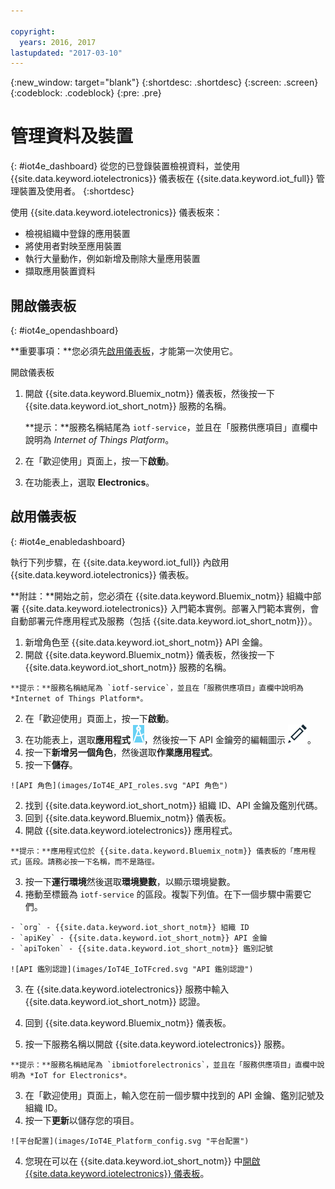 ```yaml
---

copyright:
  years: 2016, 2017
lastupdated: "2017-03-10"
---
```


<!-- Common attributes used in the template are defined as follows: -->
{:new_window: target="blank"}
{:shortdesc: .shortdesc}
{:screen: .screen}
{:codeblock: .codeblock}
{:pre: .pre}

# 管理資料及裝置
{: #iot4e_dashboard}
從您的已登錄裝置檢視資料，並使用 {{site.data.keyword.iotelectronics}} 儀表板在 {{site.data.keyword.iot_full}} 管理裝置及使用者。
{:shortdesc}

使用 {{site.data.keyword.iotelectronics}} 儀表板來：
- 檢視組織中登錄的應用裝置
- 將使用者對映至應用裝置
- 執行大量動作，例如新增及刪除大量應用裝置
- 擷取應用裝置資料

## 開啟儀表板
{: #iot4e_opendashboard}

**重要事項：**您必須先[啟用儀表板](#iot4e_enabledashboard)，才能第一次使用它。

開啟儀表板
1. 開啟 {{site.data.keyword.Bluemix_notm}} 儀表板，然後按一下 {{site.data.keyword.iot_short_notm}} 服務的名稱。  

    **提示：**服務名稱結尾為 `iotf-service`，並且在「服務供應項目」直欄中說明為 *Internet of Things Platform*。
2. 在「歡迎使用」頁面上，按一下**啟動**。
3. 在功能表上，選取 **Electronics**。

## 啟用儀表板
{: #iot4e_enabledashboard}

執行下列步驟，在 {{site.data.keyword.iot_full}} 內啟用 {{site.data.keyword.iotelectronics}} 儀表板。

  **附註：**開始之前，您必須在 {{site.data.keyword.Bluemix_notm}} 組織中部署 {{site.data.keyword.iotelectronics}} 入門範本實例。部署入門範本實例，會自動部署元件應用程式及服務（包括 {{site.data.keyword.iot_short_notm}}）。

1. 新增角色至 {{site.data.keyword.iot_short_notm}} API 金鑰。
  1. 開啟 {{site.data.keyword.Bluemix_notm}} 儀表板，然後按一下 {{site.data.keyword.iot_short_notm}} 服務的名稱。  

    **提示：**服務名稱結尾為 `iotf-service`，並且在「服務供應項目」直欄中說明為 *Internet of Things Platform*。
  2. 在「歡迎使用」頁面上，按一下**啟動**。
  3. 在功能表上，選取**應用程式** ![應用程式圖示](images/IOT_Icons_apps2.svg "應用程式圖示")，然後按一下 API 金鑰旁的編輯圖示 ![編輯圖示](images/IOT_Icons_Edit_Active_50.svg "編輯圖示")。
  4. 按一下**新增另一個角色**，然後選取**作業應用程式**。
  5. 按一下**儲存**。

    ![API 角色](images/IoT4E_API_roles.svg "API 角色")

2. 找到 {{site.data.keyword.iot_short_notm}} 組織 ID、API 金鑰及鑑別代碼。
  1. 回到 {{site.data.keyword.Bluemix_notm}} 儀表板。
  2. 開啟 {{site.data.keyword.iotelectronics}} 應用程式。

    **提示：**應用程式位於 {{site.data.keyword.Bluemix_notm}} 儀表板的「應用程式」區段。請務必按一下名稱，而不是路徑。
  3. 按一下**運行環境**然後選取**環境變數**，以顯示環境變數。
  4. 捲動至標籤為 `iotf-service` 的區段。複製下列值。在下一個步驟中需要它們。

    - `org` - {{site.data.keyword.iot_short_notm}} 組織 ID
    - `apiKey` - {{site.data.keyword.iot_short_notm}} API 金鑰
    - `apiToken` - {{site.data.keyword.iot_short_notm}} 鑑別記號  

    ![API 鑑別認證](images/IoT4E_IoTFcred.svg "API 鑑別認證")

3. 在 {{site.data.keyword.iotelectronics}} 服務中輸入 {{site.data.keyword.iot_short_notm}} 認證。

  1. 回到 {{site.data.keyword.Bluemix_notm}} 儀表板。
  2. 按一下服務名稱以開啟 {{site.data.keyword.iotelectronics}} 服務。

    **提示：**服務名稱結尾為 `ibmiotforelectronics`，並且在「服務供應項目」直欄中說明為 *IoT for Electronics*。
  3. 在「歡迎使用」頁面上，輸入您在前一個步驟中找到的 API 金鑰、鑑別記號及組織 ID。
  4. 按一下**更新**以儲存您的項目。

    ![平台配置](images/IoT4E_Platform_config.svg "平台配置")

4. 您現在可以在 {{site.data.keyword.iot_short_notm}} 中[開啟 {{site.data.keyword.iotelectronics}} 儀表板](#iot4e_opendashboard)。
